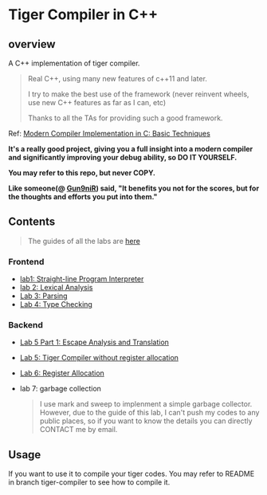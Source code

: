 # Tiger Compiler in C++

## overview

A C++ implementation of tiger compiler.
> Real C++, using many new features of c++11 and later.
>
> I try to make the best use of the framework (never reinvent wheels, use new C++ features as far as I can, etc)
>
> Thanks to all the TAs for providing such a good framework.

Ref: [Modern Compiler Implementation in C: Basic Techniques](https://www.amazon.com/Modern-Compiler-Implementation-Basic-Techniques/dp/0521583896)

**It's a really good project, giving you a full insight into a modern compiler and significantly improving your debug ability, so DO IT YOURSELF.**

**You may refer to this repo, but never COPY.** 

**Like someone(@ [Gun9niR](https://github.com/Gun9niR/Gun9niR)) said, "It benefits you not for the scores, but for the thoughts and efforts you put into them."**

## Contents

> The guides of all the labs are [here](https://ipads.se.sjtu.edu.cn/courses/compilers/labs.shtml)

### Frontend

- [lab1: Straight-line Program Interpreter](../../releases/tag/lab1-Straight-line)
- [lab 2: Lexical Analysis](../../releases/tag/lab2-Lexical-Analysis)
- [Lab 3: Parsing](../../releases/tag/lab3-Parsing)
- [Lab 4: Type Checking](../../releases/tag/lab4-Type-Checking)

### Backend

- [Lab 5 Part 1: Escape Analysis and Translation](../../releases/tag/lab5-part1-Escape_Analysis_Translation)

- [Lab 5: Tiger Compiler without register allocation](../../releases/tag/lab5-Tiger-Compiler-without-register-allocation)

- [Lab 6: Register Allocation](../../releases/tag/lab6-Register-Allocation)

- lab 7: garbage collection

  > I use mark and sweep to implenment a simple garbage collector. However, due to the guide of this lab, I can't push my codes to any public places, so if you want to know the details you can directly CONTACT me by email.

## Usage

If you want to use it to compile your tiger codes. You may refer to README in branch tiger-compiler to see how to compile it.